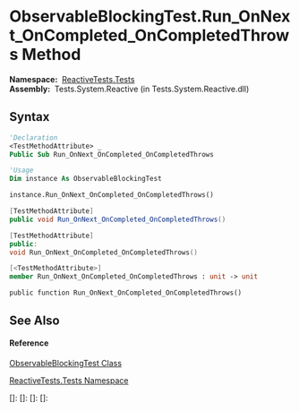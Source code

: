 # ObservableBlockingTest.Run\_OnNext\_OnCompleted\_OnCompletedThrows Method

**Namespace:**  [ReactiveTests.Tests](ReactiveTests.Tests\ReactiveTests.Tests.md)  
**Assembly:**  Tests.System.Reactive (in Tests.System.Reactive.dll)

## Syntax

```vb
'Declaration
<TestMethodAttribute> _
Public Sub Run_OnNext_OnCompleted_OnCompletedThrows
```

```vb
'Usage
Dim instance As ObservableBlockingTest

instance.Run_OnNext_OnCompleted_OnCompletedThrows()
```

```csharp
[TestMethodAttribute]
public void Run_OnNext_OnCompleted_OnCompletedThrows()
```

```c++
[TestMethodAttribute]
public:
void Run_OnNext_OnCompleted_OnCompletedThrows()
```

```fsharp
[<TestMethodAttribute>]
member Run_OnNext_OnCompleted_OnCompletedThrows : unit -> unit 
```

```jscript
public function Run_OnNext_OnCompleted_OnCompletedThrows()
```

## See Also

#### Reference

[ObservableBlockingTest Class](ObservableBlockingTest\ObservableBlockingTest.md)

[ReactiveTests.Tests Namespace](ReactiveTests.Tests\ReactiveTests.Tests.md)

[]: 
[]: 
[]: 
[]: 